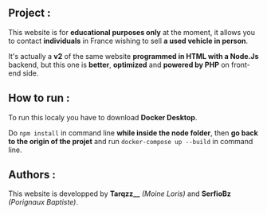 ## Project :
This website is for **educational purposes only** at the moment, it allows you to contact **individuals** in France wishing to sell **a used vehicle in person**.

It's actually a **v2** of the same website **programmed in HTML with a Node.Js** backend, but this one is **better**, **optimized** and **powered by PHP** on front-end side.

## How to run :
To run this localy you have to download **Docker Desktop**.

Do `npm install` in command line **while inside the node folder**, then **go back to the origin of the projet** and run `docker-compose up --build` in command line.

## Authors :
This website is developped by **Tarqzz__** *(Moine Loris)* and **SerfioBz** *(Porignaux Baptiste)*.